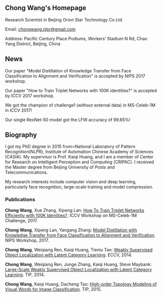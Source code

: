 ## Chong Wang's Homepage

Research Scientist in Beijing Orion Star Technology Co Ltd.

Email: chongwang.nlpr@gmail.com

Address: Pacific Century Place Podiums, Workers’ Stadium N Rd, Chao Yang District, Beijing, China

## News
Our paper "Model Distillation of Knowledge Transfer from Face Classification to Alignment and Verification" is accepted by NIPS 2017 workshop.

Our paper "How to Train Triplet Networks with 100K identities?" is accepted by ICCV 2017 workshop.

We got the champion of challenge1 (without external data) in MS-Celeb-1M in ICCV 2017!

Our single ResNet-50 model got the LFW accuracy of 99.65%!

## Biography
I got my PhD degree in 2015 from>National Laboratory of Pattern Recognition(NLPR), Institute of Automation Chinese Academy of Sciences (CASIA). My supervisor is Prof. Kaiqi Huang, and I am a member of Center for Research on Intelligent Perception and Computing (CRIPAC). I received the Master degree from Beijing University of Posts and Telecommunications.

My research interests include computer vision and deep learning, particularly face recognition, large-scale training and model compression. 

### Publications

**Chong Wang**, Xue Zhang, Xipeng Lan: [How To Train Triplet Networks Efficiently with 100K Identities?](https://arxiv.org/abs/1709.02940). ICCV Workshop on MS-Celeb-1M Challenge, 2017.

**Chong Wang**, Xipeng Lan, Yangang Zhang: [Model Distillation with Knowledge Transfer from Face Classification to Alignment and Verification](https://arxiv.org/abs/1709.02929). NIPS Workshop, 2017.

**Chong Wang**, Weiqiang Ren, Kaiqi Huang, Tieniu Tan: [Weakly Supervised Object Localization with Latent Category Learning](https://link.springer.com/chapter/10.1007/978-3-319-10599-4_28). ECCV, 2014.

**Chong Wang**, Weiqiang Ren, Junge Zhang, Kaiqi Huang, Steve Maybank: [Large-Scale Weakly Supervised Object Localization with Latent Category Learning](http://ieeexplore.ieee.org/document/7021890/). TIP, 2014.

**Chong Wang**, Kaiqi Huang, Dacheng Tao: [High-order Topology Modeling of Visual Words for Image Classification](http://ieeexplore.ieee.org/document/7131491/). TIP, 2015.



